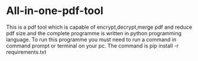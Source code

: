 # All-in-one-pdf-tool
This is a pdf tool which is capable of encrypt,decrypt,merge pdf and reduce pdf size.and the complete programme is written in python programming language.
To run this programme you must need to run a command in command prompt or terminal on your pc.
The command is pip install -r requirements.txt
